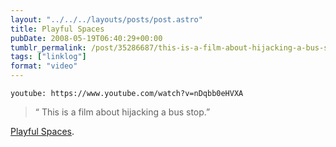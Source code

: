 ```yaml
---
layout: "../../../layouts/posts/post.astro"
title: Playful Spaces
pubDate: 2008-05-19T06:40:29+00:00
tumblr_permalink: /post/35286687/this-is-a-film-about-hijacking-a-bus-stop
tags: ["linklog"]
format: "video"
---
```


`youtube: https://www.youtube.com/watch?v=nDqbb0eHVXA`

> &ldquo; This is a film about hijacking a bus stop.&rdquo;

[Playful Spaces][1].

[1]: http://www.youtube.com/watch?v=nDqbb0eHVXA
